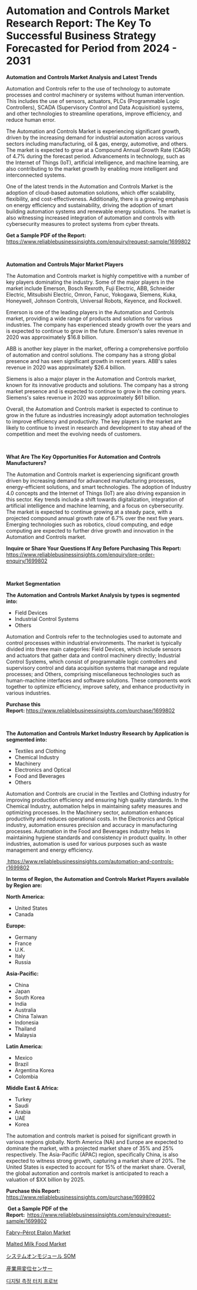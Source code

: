 <p><h1>Automation and Controls Market Research Report: The Key To Successful Business Strategy Forecasted for Period from 2024 - 2031</h1></p><p><strong>Automation and Controls Market Analysis and Latest Trends</strong></p>
<p><p>Automation and Controls refer to the use of technology to automate processes and control machinery or systems without human intervention. This includes the use of sensors, actuators, PLCs (Programmable Logic Controllers), SCADA (Supervisory Control and Data Acquisition) systems, and other technologies to streamline operations, improve efficiency, and reduce human error.</p><p>The Automation and Controls Market is experiencing significant growth, driven by the increasing demand for industrial automation across various sectors including manufacturing, oil & gas, energy, automotive, and others. The market is expected to grow at a Compound Annual Growth Rate (CAGR) of 4.7% during the forecast period. Advancements in technology, such as the Internet of Things (IoT), artificial intelligence, and machine learning, are also contributing to the market growth by enabling more intelligent and interconnected systems.</p><p>One of the latest trends in the Automation and Controls Market is the adoption of cloud-based automation solutions, which offer scalability, flexibility, and cost-effectiveness. Additionally, there is a growing emphasis on energy efficiency and sustainability, driving the adoption of smart building automation systems and renewable energy solutions. The market is also witnessing increased integration of automation and controls with cybersecurity measures to protect systems from cyber threats.</p></p>
<p><strong>Get a Sample PDF of the Report:&nbsp;</strong> <a href="https://www.reliablebusinessinsights.com/enquiry/request-sample/1699802">https://www.reliablebusinessinsights.com/enquiry/request-sample/1699802</a></p>
<p>&nbsp;</p>
<p><strong>Automation and Controls Major Market Players</strong></p>
<p><p>The Automation and Controls market is highly competitive with a number of key players dominating the industry. Some of the major players in the market include Emerson, Bosch Rexroth, Fuji Electric, ABB, Schneider Electric, Mitsubishi Electric, Omron, Fanuc, Yokogawa, Siemens, Kuka, Honeywell, Johnson Controls, Universal Robots, Keyence, and Rockwell.</p><p>Emerson is one of the leading players in the Automation and Controls market, providing a wide range of products and solutions for various industries. The company has experienced steady growth over the years and is expected to continue to grow in the future. Emerson's sales revenue in 2020 was approximately $16.8 billion.</p><p>ABB is another key player in the market, offering a comprehensive portfolio of automation and control solutions. The company has a strong global presence and has seen significant growth in recent years. ABB's sales revenue in 2020 was approximately $26.4 billion.</p><p>Siemens is also a major player in the Automation and Controls market, known for its innovative products and solutions. The company has a strong market presence and is expected to continue to grow in the coming years. Siemens's sales revenue in 2020 was approximately $61 billion.</p><p>Overall, the Automation and Controls market is expected to continue to grow in the future as industries increasingly adopt automation technologies to improve efficiency and productivity. The key players in the market are likely to continue to invest in research and development to stay ahead of the competition and meet the evolving needs of customers.</p></p>
<p>&nbsp;</p>
<p><strong>What Are The Key Opportunities For Automation and Controls Manufacturers?</strong></p>
<p><p>The Automation and Controls market is experiencing significant growth driven by increasing demand for advanced manufacturing processes, energy-efficient solutions, and smart technologies. The adoption of Industry 4.0 concepts and the Internet of Things (IoT) are also driving expansion in this sector. Key trends include a shift towards digitalization, integration of artificial intelligence and machine learning, and a focus on cybersecurity. The market is expected to continue growing at a steady pace, with a projected compound annual growth rate of 6.7% over the next five years. Emerging technologies such as robotics, cloud computing, and edge computing are expected to further drive growth and innovation in the Automation and Controls market.</p></p>
<p><strong>Inquire or Share Your Questions If Any Before Purchasing This Report:</strong> <a href="https://www.reliablebusinessinsights.com/enquiry/pre-order-enquiry/1699802">https://www.reliablebusinessinsights.com/enquiry/pre-order-enquiry/1699802</a></p>
<p>&nbsp;</p>
<p><strong>Market Segmentation</strong></p>
<p><strong>The Automation and Controls Market Analysis by types is segmented into:</strong></p>
<p><ul><li>Field Devices</li><li>Industrial Control Systems</li><li>Others</li></ul></p>
<p><p>Automation and Controls refer to the technologies used to automate and control processes within industrial environments. The market is typically divided into three main categories: Field Devices, which include sensors and actuators that gather data and control machinery directly; Industrial Control Systems, which consist of programmable logic controllers and supervisory control and data acquisition systems that manage and regulate processes; and Others, comprising miscellaneous technologies such as human-machine interfaces and software solutions. These components work together to optimize efficiency, improve safety, and enhance productivity in various industries.</p></p>
<p><strong>Purchase this Report:&nbsp;</strong><a href="https://www.reliablebusinessinsights.com/purchase/1699802">https://www.reliablebusinessinsights.com/purchase/1699802</a></p>
<p>&nbsp;</p>
<p><strong>The Automation and Controls Market Industry Research by Application is segmented into:</strong></p>
<p><ul><li>Textiles and Clothing</li><li>Chemical Industry</li><li>Machinery</li><li>Electronics and Optical</li><li>Food and Beverages</li><li>Others</li></ul></p>
<p><p>Automation and Controls are crucial in the Textiles and Clothing industry for improving production efficiency and ensuring high quality standards. In the Chemical Industry, automation helps in maintaining safety measures and optimizing processes. In the Machinery sector, automation enhances productivity and reduces operational costs. In the Electronics and Optical industry, automation ensures precision and accuracy in manufacturing processes. Automation in the Food and Beverages industry helps in maintaining hygiene standards and consistency in product quality. In other industries, automation is used for various purposes such as waste management and energy efficiency.</p></p>
<p><a href="https://www.reliablebusinessinsights.com/automation-and-controls-r1699802">&nbsp;https://www.reliablebusinessinsights.com/automation-and-controls-r1699802</a></p>
<p><strong>In terms of Region, the Automation and Controls Market Players available by Region are:</strong></p>
<p>
    <p> <strong> North America: </strong>
        <ul>
            <li>United States</li>
            <li>Canada</li>
        </ul>
        </p> 
    <p> <strong> Europe: </strong>
        <ul>
            <li>Germany</li>
            <li>France</li>
            <li>U.K.</li>
            <li>Italy</li>
            <li>Russia</li>
        </ul>
        </p> 
    <p> <strong> Asia-Pacific: </strong>
        <ul>
            <li>China</li>
            <li>Japan</li>
            <li>South Korea</li>
            <li>India</li>
            <li>Australia</li>
            <li>China Taiwan</li>
            <li>Indonesia</li>
            <li>Thailand</li>
            <li>Malaysia</li>
        </ul>
        </p> 
    <p> <strong> Latin America: </strong>
        <ul>
            <li>Mexico</li>
            <li>Brazil</li>
            <li>Argentina Korea</li>
            <li>Colombia</li>
        </ul>
        </p> 
    <p> <strong> Middle East & Africa: </strong>
        <ul>
            <li>Turkey</li>
            <li>Saudi</li>
            <li>Arabia</li>
            <li>UAE</li>
            <li>Korea</li>
        </ul>
    </p>
    </p>
<p><p>The automation and controls market is poised for significant growth in various regions globally. North America (NA) and Europe are expected to dominate the market, with a projected market share of 35% and 25% respectively. The Asia-Pacific (APAC) region, specifically China, is also expected to witness strong growth, capturing a market share of 20%. The United States is expected to account for 15% of the market share. Overall, the global automation and controls market is anticipated to reach a valuation of $XX billion by 2025.</p></p>
<p><strong>Purchase this Report: </strong><a href="https://www.reliablebusinessinsights.com/purchase/1699802">https://www.reliablebusinessinsights.com/purchase/1699802</a></p>
<p>&nbsp;<strong>Get a Sample PDF of the Report:&nbsp;&nbsp;</strong><a href="https://www.reliablebusinessinsights.com/enquiry/request-sample/1699802">https://www.reliablebusinessinsights.com/enquiry/request-sample/1699802</a></p>
<p><strong></strong></p>
<p><p><a href="https://github.com/angeliabkratze/Market-Research-Report-List-1/blob/main/fabryperot-etalon-market.md">Fabry–Pérot Etalon Market</a></p><p><a href="https://issuu.com/reportprime-2/docs/malted-milk-food-market-size-2030.pptx">Malted Milk Food Market</a></p><p><a href="https://github.com/xemfu2379520/Market-Research-Report-List-2/blob/main/6244269123093.md">システムオンモジュール SOM</a></p><p><a href="https://github.com/bucuel854722/Market-Research-Report-List-2/blob/main/5277073123094.md">産業用変位センサー</a></p><p><a href="https://github.com/vseigx30c9a1j/Market-Research-Report-List-2/blob/main/6191781122671.md">디지털 측정 터치 프로브</a></p></p>